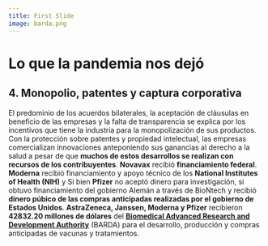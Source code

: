 ```yaml
---
title: First Slide
image: barda.png
---
```


# Lo que la pandemia nos dejó
## 4. Monopolio, patentes y captura corporativa

El predominio de los acuerdos bilaterales, la aceptación de cláusulas en beneficio de las empresas y la falta de transparencia se explica por los incentivos que tiene la industria para la monopolización de sus productos. Con la protección sobre patentes y propiedad intelectual, las empresas comercializan innovaciones anteponiendo sus ganancias al derecho a la salud a pesar de que **muchos de estos desarrollos se realizan con recursos de los contribuyentes**. **Novavax** recibió **financiamiento federal**. **Moderna** recibió financiamiento y apoyo técnico de los **National Institutes of Health (NIH)** y  Si bien **Pfizer** no aceptó dinero para investigación, si obtuvo financiamiento del gobierno Alemán a través de BioNtech y recibió **dinero púbico de las compras anticipadas realizadas por el gobierno de Estados Unidos**. **AstraZeneca, Janssen, Moderna y Pfizer** recibieron **42832.20 millones de dólares** del [**Biomedical Advanced Research and Development Authority**](https://www.medicalcountermeasures.gov/app/barda/coronavirus/COVID19.aspx) (BARDA) para el desarrollo, producción y compras anticipadas de vacunas y tratamientos.
